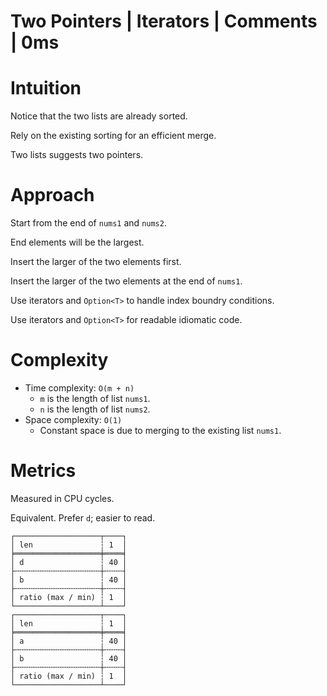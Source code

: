 # Two Pointers | Iterators | Comments | 0ms

# Intuition

Notice that the two lists are already sorted.

Rely on the existing sorting for an efficient merge.

Two lists suggests two pointers.

# Approach

Start from the end of `nums1` and `nums2`.

End elements will be the largest.

Insert the larger of the two elements first.

Insert the larger of the two elements at the end of `nums1`.

Use iterators and `Option<T>` to handle index boundry conditions. 

Use iterators and `Option<T>` for readable idiomatic code.

# Complexity

- Time complexity: `O(m + n)`
    - `m` is the length of list `nums1`.
    - `n` is the length of list `nums2`.
- Space complexity: `O(1)`
    - Constant space is due to merging to the existing list `nums1`.

# Metrics

Measured in CPU cycles.

Equivalent. Prefer `d`; easier to read.
```
┌───────────────────┬────┐
│ len               ┆ 1  │
╞═══════════════════╪════╡
│ d                 ┆ 40 │
├╌╌╌╌╌╌╌╌╌╌╌╌╌╌╌╌╌╌╌┼╌╌╌╌┤
│ b                 ┆ 40 │
├╌╌╌╌╌╌╌╌╌╌╌╌╌╌╌╌╌╌╌┼╌╌╌╌┤
│ ratio (max / min) ┆ 1  │
└───────────────────┴────┘
┌───────────────────┬────┐
│ len               ┆ 1  │
╞═══════════════════╪════╡
│ a                 ┆ 40 │
├╌╌╌╌╌╌╌╌╌╌╌╌╌╌╌╌╌╌╌┼╌╌╌╌┤
│ b                 ┆ 40 │
├╌╌╌╌╌╌╌╌╌╌╌╌╌╌╌╌╌╌╌┼╌╌╌╌┤
│ ratio (max / min) ┆ 1  │
└───────────────────┴────┘
```